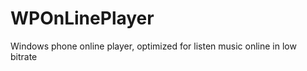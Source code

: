 WPOnLinePlayer
==============

Windows phone online player, optimized for listen music online in low bitrate